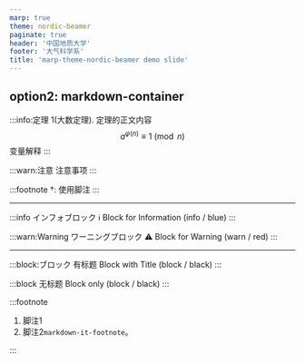 ```yaml
---
marp: true
theme: nordic-beamer
paginate: true
header: '中国地质大学'
footer: '大气科学系'
title: 'marp-theme-nordic-beamer demo slide'
---
```


## option2: markdown-container

:::info:定理 1(大数定理).
定理的正文内容
$$a^{\varphi(n)} \equiv 1 \pmod n$$
变量解释
:::

:::warn:注意
注意事项
:::

:::footnote
†: 使用脚注
:::

---

<!-- header: '中山大学' -->
<!-- footer: '地理学院' -->

:::info
インフォブロック :information_source:
Block for Information (info / blue)
:::

:::warn:Warning
ワーニングブロック :warning:
Block for Warning (warn / red)
:::

---

:::block:ブロック
有标题
Block with Title (block / black)
:::

:::block
无标题
Block only (block / black)
:::

:::footnote

1. 脚注1
2. 脚注2`markdown-it-footnote`。

:::
